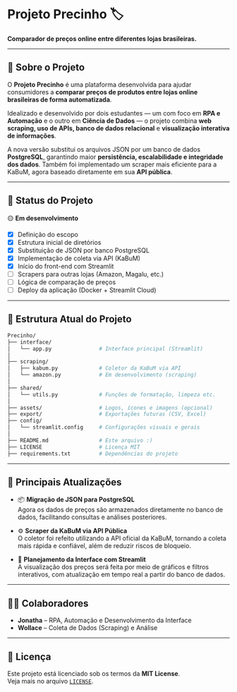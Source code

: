 
# Projeto Precinho 🏷️  
**Comparador de preços online entre diferentes lojas brasileiras.**

---

## 📌 Sobre o Projeto

O **Projeto Precinho** é uma plataforma desenvolvida para ajudar consumidores a **comparar preços de produtos entre lojas online brasileiras de forma automatizada**.  

Idealizado e desenvolvido por dois estudantes — um com foco em **RPA e Automação** e o outro em **Ciência de Dados** — o projeto combina **web scraping, uso de APIs, banco de dados relacional** e **visualização interativa de informações**.

A nova versão substitui os arquivos JSON por um banco de dados **PostgreSQL**, garantindo maior **persistência, escalabilidade e integridade dos dados**. Também foi implementado um scraper mais eficiente para a KaBuM, agora baseado diretamente em sua **API pública**.

---

## 🚦 Status do Projeto

🟡 **Em desenvolvimento**

* [x] Definição do escopo
* [x] Estrutura inicial de diretórios
* [x] Substituição de JSON por banco PostgreSQL
* [x] Implementação de coleta via API (KaBuM)
* [x] Início do front-end com Streamlit
* [ ] Scrapers para outras lojas (Amazon, Magalu, etc.)
* [ ] Lógica de comparação de preços
* [ ] Deploy da aplicação (Docker + Streamlit Cloud)

---

## 🧱 Estrutura Atual do Projeto

```bash
Precinho/
├── interface/
│   └── app.py               # Interface principal (Streamlit)
│
├── scraping/
│   ├── kabum.py             # Coletor da KaBuM via API
│   └── amazon.py            # Em desenvolvimento (scraping)
│
├── shared/
│   └── utils.py             # Funções de formatação, limpeza etc.
│
├── assets/                  # Logos, ícones e imagens (opcional)
├── export/                  # Exportações futuras (CSV, Excel)
├── config/
│   └── streamlit.config     # Configurações visuais e gerais
│
├── README.md                # Este arquivo :)
├── LICENSE                  # Licença MIT
├── requirements.txt         # Dependências do projeto
```

---

## 🔄 Principais Atualizações

- 📦 **Migração de JSON para PostgreSQL**  
  Agora os dados de preços são armazenados diretamente no banco de dados, facilitando consultas e análises posteriores.

- ⚙️ **Scraper da KaBuM via API Pública**  
  O coletor foi refeito utilizando a API oficial da KaBuM, tornando a coleta mais rápida e confiável, além de reduzir riscos de bloqueio.

- 🧠 **Planejamento da Interface com Streamlit**  
  A visualização dos preços será feita por meio de gráficos e filtros interativos, com atualização em tempo real a partir do banco de dados.

---

## 👨‍💻 Colaboradores

- **Jonatha** – RPA, Automação e Desenvolvimento da Interface  
- **Wollace** – Coleta de Dados (Scraping) e Análise

---

## 📄 Licença

Este projeto está licenciado sob os termos da **MIT License**.  
Veja mais no arquivo [`LICENSE`](LICENSE).

